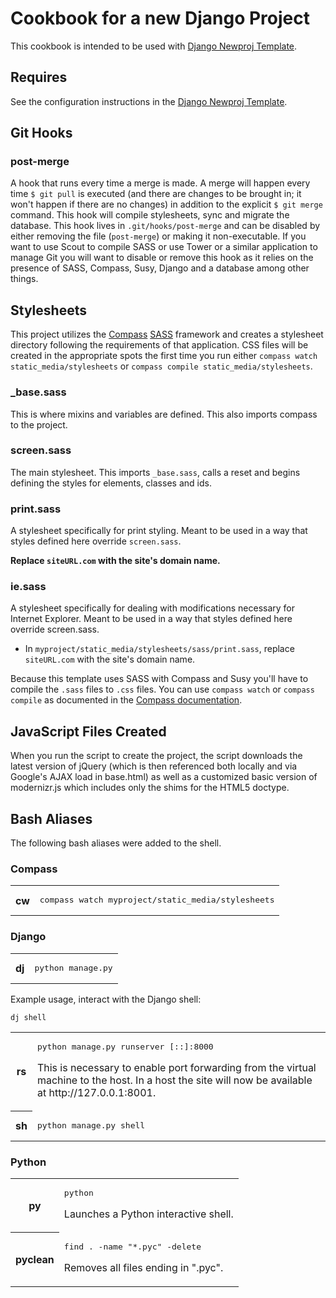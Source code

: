 # Cookbook for a new Django Project

This cookbook is intended to be used with [Django Newproj Template](https://github.com/jbergantine/django-newproj-template).

## Requires

See the configuration instructions in the [Django Newproj Template](https://github.com/jbergantine/django-newproj-template).

## Git Hooks

### post-merge

A hook that runs every time a merge is made. A merge will happen every time `$ git pull` is executed (and there are changes to be brought in; it won't happen if there are no changes) in addition to the explicit `$ git merge` command. This hook will compile stylesheets, sync and migrate the database. This hook lives in `.git/hooks/post-merge` and can be disabled by either removing the file (`post-merge`) or making it non-executable. If you want to use Scout to compile SASS or use Tower or a similar application to manage Git you will want to disable or remove this hook as it relies on the presence of SASS, Compass, Susy, Django and a database among other things.

## Stylesheets

This project utilizes the [Compass](http://compass-style.org) [SASS](http://sass-lang.com) framework and creates a stylesheet directory following the requirements of that application. CSS files will be created in the appropriate spots the first time you run either ``compass watch static_media/stylesheets`` or ``compass compile static_media/stylesheets``. 

### _base.sass

This is where mixins and variables are defined. This also imports compass to the project.

### screen.sass

The main stylesheet. This imports ``_base.sass``, calls a reset and begins defining the styles for elements, classes and ids.

### print.sass

A stylesheet specifically for print styling. Meant to be used in a way that styles defined here override ``screen.sass``.

**Replace ``siteURL.com`` with the site's domain name.**

### ie.sass

A stylesheet specifically for dealing with modifications necessary for Internet Explorer. Meant to be used in a way that styles defined here override screen.sass.

* In ``myproject/static_media/stylesheets/sass/print.sass``, replace ``siteURL.com`` with the site's domain name.

Because this template uses SASS with Compass and Susy you'll have to compile the ``.sass`` files to ``.css`` files. You can use ``compass watch`` or ``compass compile`` as documented in the [Compass documentation](http://compass-style.org/help/tutorials/command-line/).

## JavaScript Files Created

When you run the script to create the project, the script downloads the latest version of jQuery (which is then referenced both locally and via Google's AJAX load in base.html) as well as a customized basic version of modernizr.js which includes only the shims for the HTML5 doctype.

## Bash Aliases

The following bash aliases were added to the shell. 

### Compass

<table>
    <tr>
        <th>cw</th>
        <td><pre>compass watch myproject/static_media/stylesheets</pre></td>
    </tr>
</table>

### Django

<table>
    <tr>
        <th>dj</th>
        <td><pre>python manage.py</pre></td>
    </tr>
</table>

Example usage, interact with the Django shell:

    dj shell

<table>
    <tr>
        <th>rs</th>
        <td>
            <pre>python manage.py runserver [::]:8000</pre>
            <p>This is necessary to enable port forwarding from the virtual machine to the host. In a host the site will now be available at http://127.0.0.1:8001.</p>
        </td>
    </tr>
    <tr>
        <th>sh</th>
        <td><pre>python manage.py shell</pre></td>
    </tr>
</table>

### Python

<table>
    <tr>
        <th>py</th>
        <td>
            <pre>python</pre>
            <p>Launches a Python interactive shell.</p>
        </td>
    </tr>
    <tr>
        <th>pyclean</th>
        <td>
            <pre>find . -name "*.pyc" -delete</pre>
            <p>Removes all files ending in ".pyc".</p>
        </td>
    </tr>
</table>
